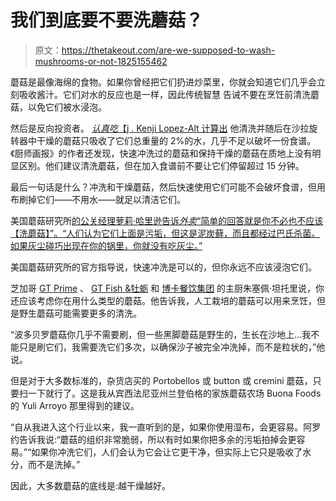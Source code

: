 # 我们到底要不要洗蘑菇？

> 原文：<https://thetakeout.com/are-we-supposed-to-wash-mushrooms-or-not-1825155462>

蘑菇是最像海绵的食物。如果你曾经把它们扔进炒菜里，你就会知道它们几乎会立刻吸收酱汁。它们对水的反应也是一样，因此传统智慧 告诫不要在烹饪前清洗蘑菇，以免它们被水浸泡。



然后是反向投资者。 [*认真吃*【j . Kenji Lopez-Alt 计算出](https://www.seriouseats.com/2017/02/how-to-clean-and-chop-mushrooms.html) 他清洗并随后在沙拉旋转器中干燥的蘑菇只吸收了它们总重量的 2%的水，几乎不足以破坏一份食谱。《厨师画报》的作者还发现，快速冲洗过的蘑菇和保持干燥的蘑菇在质地上没有明显区别。他们建议清洗蘑菇，但在加入食谱前不要让它们停留超过 15 分钟。

最后一句话是什么？冲洗和干燥蘑菇，然后快速使用它们可能不会破坏食谱，但用布刷掉它们——不用水——就足以清洁它们。

美国蘑菇研究所[的公关经理萝莉·哈里逊告诉*外卖*“简单的回答就是你不必也不应该【洗蘑菇】”。“人们认为它们上面是污垢，但这是泥炭藓，而且都经过巴氏杀菌。如果灰尘碰巧出现在你的锅里，你就没有吃灰尘。”](http://americanmushroom.org/)

美国蘑菇研究所的官方指导说，快速冲洗是可以的，但你永远不应该浸泡它们。

芝加哥 [GT Prime](https://gtprimerestaurant.com/) 、 [GT Fish &牡蛎](https://www.gtoyster.com/) 和 [博卡餐饮集团](http://www.bokacatering.com/) 的主厨朱塞佩·坦托里说，你还应该考虑你在用什么类型的蘑菇。他告诉我，人工栽培的蘑菇可以用来烹饪，但是野生蘑菇可能需要更多的清洗。

“波多贝罗蘑菇你几乎不需要刷，但一些黑脚蘑菇是野生的，生长在沙地上...我不能只是刷它们，我需要洗它们多次，以确保沙子被完全冲洗掉，而不是粒状的，”他说。

但是对于大多数标准的，杂货店买的 Portobellos 或 button 或 cremini 蘑菇，只要扫一下就行了。这是我从宾西法尼亚州兰登伯格的家族蘑菇农场 Buona Foods 的 Yuli Arroyo 那里得到的建议。

“自从我进入这个行业以来，我一直听到的是，如果你使用湿布，会更容易。阿罗约告诉我说:“蘑菇的组织非常脆弱，所以有时如果你把多余的污垢拍掉会更容易。”“如果你冲洗它们，人们会认为它会让它更干净，但实际上它只是吸收了水分，而不是洗掉。”

因此，大多数蘑菇的底线是:越干燥越好。